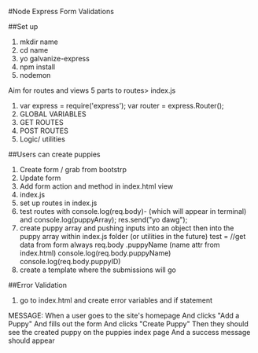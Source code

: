 #Node Express Form Validations

##Set up
1. mkdir name
2. cd name
3. yo galvanize-express
4. npm install
5. nodemon

Aim for routes and views
5 parts to routes> index.js
  1. var express = require('express');
     var router = express.Router();
  1. GLOBAL VARIABLES
  1. GET  ROUTES
  1. POST ROUTES
  1. Logic/ utilities


##Users can create puppies


1. Create form / grab from bootstrp
1. Update form
1. Add form action and method in index.html view
1. index.js
1. set up routes in index.js
1. test routes with
console.log(req.body)- (which will appear in terminal) and
console.log(puppyArray);
res.send("yo dawg");
1. create puppy array and pushing inputs into an object then into the puppy array within index.js folder (or utilities in the future)
test =
  //get data from form always req.body .puppyName (name attr from index.html)
  console.log(req.body.puppyName)
  console.log(req.body.puppyID)
1. create a template where the submissions will go


##Error Validation
1. go to index.html and create error variables and if statement

MESSAGE:
When a user goes to the site's homepage
And clicks "Add a Puppy"
And fills out the form
And clicks "Create Puppy"
Then they should see the created puppy on the puppies index page
And a success message should appear


